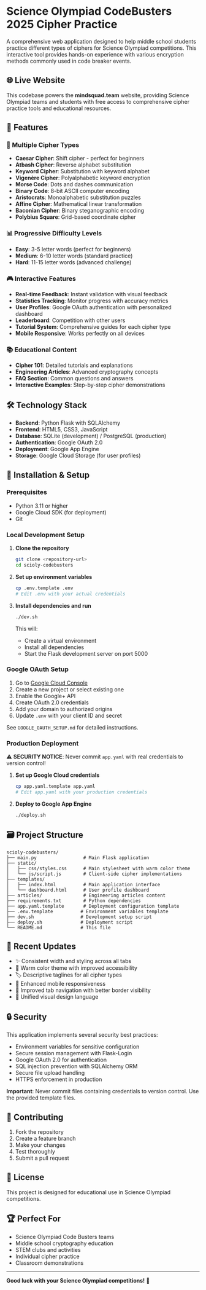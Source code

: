 # Science Olympiad CodeBusters 2025 Cipher Practice

A comprehensive web application designed to help middle school students practice different types of ciphers for Science Olympiad competitions. This interactive tool provides hands-on experience with various encryption methods commonly used in code breaker events.

## 🌐 Live Website

This codebase powers the **mindsquad.team** website, providing Science Olympiad teams and students with free access to comprehensive cipher practice tools and educational resources.

## 🚀 Features

### 🎯 Multiple Cipher Types
- **Caesar Cipher**: Shift cipher - perfect for beginners
- **Atbash Cipher**: Reverse alphabet substitution
- **Keyword Cipher**: Substitution with keyword alphabet
- **Vigenère Cipher**: Polyalphabetic keyword encryption
- **Morse Code**: Dots and dashes communication
- **Binary Code**: 8-bit ASCII computer encoding
- **Aristocrats**: Monoalphabetic substitution puzzles
- **Affine Cipher**: Mathematical linear transformation
- **Baconian Cipher**: Binary steganographic encoding
- **Polybius Square**: Grid-based coordinate cipher

### 📊 Progressive Difficulty Levels
- **Easy**: 3-5 letter words (perfect for beginners)
- **Medium**: 6-10 letter words (standard practice)
- **Hard**: 11-15 letter words (advanced challenge)

### 🎮 Interactive Features
- **Real-time Feedback**: Instant validation with visual feedback
- **Statistics Tracking**: Monitor progress with accuracy metrics
- **User Profiles**: Google OAuth authentication with personalized dashboard
- **Leaderboard**: Competition with other users
- **Tutorial System**: Comprehensive guides for each cipher type
- **Mobile Responsive**: Works perfectly on all devices

### 📚 Educational Content
- **Cipher 101**: Detailed tutorials and explanations
- **Engineering Articles**: Advanced cryptography concepts
- **FAQ Section**: Common questions and answers
- **Interactive Examples**: Step-by-step cipher demonstrations

## 🛠️ Technology Stack

- **Backend**: Python Flask with SQLAlchemy
- **Frontend**: HTML5, CSS3, JavaScript
- **Database**: SQLite (development) / PostgreSQL (production)
- **Authentication**: Google OAuth 2.0
- **Deployment**: Google App Engine
- **Storage**: Google Cloud Storage (for user profiles)

## 🔧 Installation & Setup

### Prerequisites
- Python 3.11 or higher
- Google Cloud SDK (for deployment)
- Git

### Local Development Setup

1. **Clone the repository**
   ```bash
   git clone <repository-url>
   cd scioly-codebusters
   ```

2. **Set up environment variables**
   ```bash
   cp .env.template .env
   # Edit .env with your actual credentials
   ```

3. **Install dependencies and run**
   ```bash
   ./dev.sh
   ```
   This will:
   - Create a virtual environment
   - Install all dependencies
   - Start the Flask development server on port 5000

### Google OAuth Setup

1. Go to [Google Cloud Console](https://console.cloud.google.com/)
2. Create a new project or select existing one
3. Enable the Google+ API
4. Create OAuth 2.0 credentials
5. Add your domain to authorized origins
6. Update `.env` with your client ID and secret

See `GOOGLE_OAUTH_SETUP.md` for detailed instructions.

### Production Deployment

⚠️ **SECURITY NOTICE**: Never commit `app.yaml` with real credentials to version control!

1. **Set up Google Cloud credentials**
   ```bash
   cp app.yaml.template app.yaml
   # Edit app.yaml with your production credentials
   ```

2. **Deploy to Google App Engine**
   ```bash
   ./deploy.sh
   ```

## 🗃️ Project Structure

```
scioly-codebusters/
├── main.py                 # Main Flask application
├── static/
│   ├── css/styles.css      # Main stylesheet with warm color theme
│   └── js/script.js        # Client-side cipher implementations
├── templates/
│   ├── index.html          # Main application interface
│   └── dashboard.html      # User profile dashboard
├── articles/               # Engineering articles content
├── requirements.txt        # Python dependencies
├── app.yaml.template       # Deployment configuration template
├── .env.template          # Environment variables template
├── dev.sh                 # Development setup script
├── deploy.sh              # Deployment script
└── README.md              # This file
```

## 🎨 Recent Updates

- ✨ Consistent width and styling across all tabs
- 🎨 Warm color theme with improved accessibility
- 🏷️ Descriptive taglines for all cipher types
- 📱 Enhanced mobile responsiveness
- 🔐 Improved tab navigation with better border visibility
- 🎯 Unified visual design language

## 🔒 Security

This application implements several security best practices:

- Environment variables for sensitive configuration
- Secure session management with Flask-Login
- Google OAuth 2.0 for authentication
- SQL injection prevention with SQLAlchemy ORM
- Secure file upload handling
- HTTPS enforcement in production

**Important**: Never commit files containing credentials to version control. Use the provided template files.

## 🤝 Contributing

1. Fork the repository
2. Create a feature branch
3. Make your changes
4. Test thoroughly
5. Submit a pull request

## 📄 License

This project is designed for educational use in Science Olympiad competitions.

## 🏆 Perfect For

- Science Olympiad Code Busters teams
- Middle school cryptography education
- STEM clubs and activities
- Individual cipher practice
- Classroom demonstrations

---

**Good luck with your Science Olympiad competitions!** 🎯